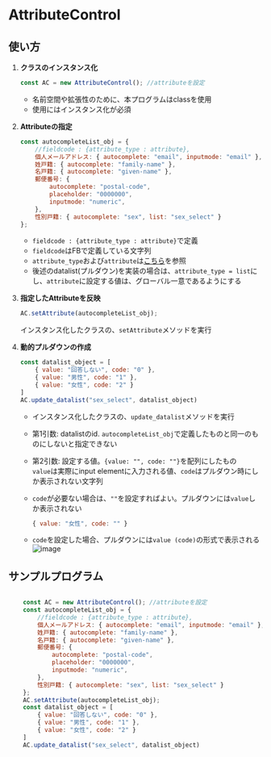 # AttributeControl

## 使い方

1. **クラスのインスタンス化**

    ```js
    const AC = new AttributeControl(); //attributeを設定
    ```

    - 名前空間や拡張性のために、本プログラムはclassを使用
    - 使用にはインスタンス化が必須
2. **Attributeの指定**

    ```js
    const autocompleteList_obj = {
        //fieldcode : {attribute_type : attribute},
        個人メールアドレス: { autocomplete: "email", inputmode: "email" },
        姓戸籍: { autocomplete: "family-name" },
        名戸籍: { autocomplete: "given-name" },
        郵便番号: {
            autocomplete: "postal-code",
            placeholder: "0000000",
            inputmode: "numeric",
        },
        性別戸籍: { autocomplete: "sex", list: "sex_select" }
    };
    ```

    - `fieldcode : {attribute_type : attribute}`で定義
    - `fieldcode`はFBで定義している文字列
    - `attribute_type`および`attribute`は[こちら](https://developer.mozilla.org/ja/docs/Web/HTML/Attributes)を参照
    - 後述のdatalist(プルダウン)を実装の場合は、`attribute_type = list`にし、`attribute`に設定する値は、グローバル一意であるようにする

3. **指定したAttributeを反映**

    ```js
    AC.setAttribute(autocompleteList_obj);
    ```

    インスタンス化したクラスの、`setAttribute`メソッドを実行

4. **動的プルダウンの作成**

    ```js
    const datalist_object = [
        { value: "回答しない", code: "0" }, 
        { value: "男性", code: "1" }, 
        { value: "女性", code: "2" }
    ]
    AC.update_datalist("sex_select", datalist_object)
    ```

    - インスタンス化したクラスの、`update_datalist`メソッドを実行
    - 第1引数: datalistのid. `autocompleteList_obj`で定義したものと同一のものにしないと指定できない
    - 第2引数: 設定する値。`{value: "", code: ""}`を配列にしたもの  
    `value`は実際にinput elementに入力される値、`code`はプルダウン時にしか表示されない文字列
    - `code`が必要ない場合は、`""`を設定すればよい。プルダウンには`value`しか表示されない

        ```js
        { value: "女性", code: "" }
        ```
    - `code`を設定した場合、プルダウンには`value (code)`の形式で表示される  
       ![image](https://github.com/kento-nkr/AttributeControl/assets/127807502/1270e678-bfca-48e3-8833-071bc39886a2)



## サンプルプログラム

```js

    const AC = new AttributeControl(); //attributeを設定
    const autocompleteList_obj = {
        //fieldcode : {attribute_type : attribute},
        個人メールアドレス: { autocomplete: "email", inputmode: "email" },
        姓戸籍: { autocomplete: "family-name" },
        名戸籍: { autocomplete: "given-name" },
        郵便番号: {
            autocomplete: "postal-code",
            placeholder: "0000000",
            inputmode: "numeric",
        },
        性別戸籍: { autocomplete: "sex", list: "sex_select" }
    };
    AC.setAttribute(autocompleteList_obj);
    const datalist_object = [
        { value: "回答しない", code: "0" }, 
        { value: "男性", code: "1" }, 
        { value: "女性", code: "2" }
    ]
    AC.update_datalist("sex_select", datalist_object)
```
